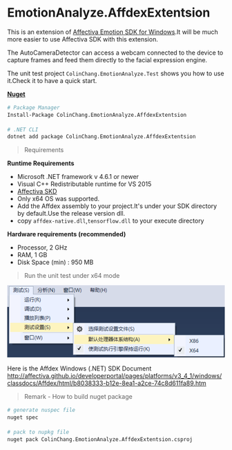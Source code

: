 # EmotionAnalyze.AffdexExtentsion

This is an extension of [Affectiva Emotion SDK for Windows](https://knowledge.affectiva.com/docs/analyze-the-camera-stream).It will be much more easier to use Affectiva SDK with this extension.

The AutoCameraDetector can access a webcam connected to the device to capture frames and feed them directly to the facial expression engine.

The unit test project `ColinChang.EmotionAnalyze.Test` shows you how to use it.Check it to have a quick start.

**[Nuget](https://www.nuget.org/packages/ColinChang.EmotionAnalyze.AffdexExtentsion/)**
```sh
# Package Manager
Install-Package ColinChang.EmotionAnalyze.AffdexExtentsion

# .NET CLI
dotnet add package ColinChang.EmotionAnalyze.AffdexExtentsion
```

>Requirements

**Runtime Requirements**

* Microsoft .NET framework v 4.6.1 or newer
* Visual C++ Redistributable runtime for VS 2015
* [Affectiva SKD](https://knowledge.affectiva.com/docs/getting-started-with-the-emotion-sdk-for-windows#section-1-download-and-run-the-sdk-installer)
* Only x64 OS was supported. 
* Add the Affdex assembly to your project.It's under your SDK directory by default.Use the release version dll.
* copy `affdex-native.dll`,`tensorflow.dll` to your execute directory

**Hardware requirements (recommended)**
* Processor, 2 GHz
* RAM, 1 GB
* Disk Space (min) : 950 MB

> Run the unit test under x64 mode

![test x64](testx64.png)

Here is the Affdex Windows (.NET) SDK Document
http://affectiva.github.io/developerportal/pages/platforms/v3_4_1/windows/classdocs/Affdex/html/b8038333-b12e-8ea1-a2ce-74c8d611fa89.htm

> Remark - How to build nuget package
```sh
# generate nuspec file
nuget spec

# pack to nupkg file
nuget pack ColinChang.EmotionAnalyze.AffdexExtentsion.csproj
```
